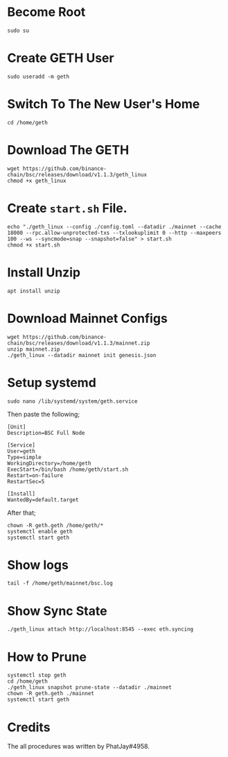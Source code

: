 # Become Root
```
sudo su
```

# Create GETH User
```
sudo useradd -m geth
```

# Switch To The New User's Home
```
cd /home/geth
```

# Download The GETH
```
wget https://github.com/binance-chain/bsc/releases/download/v1.1.3/geth_linux
chmod +x geth_linux
```

# Create `start.sh` File.
```
echo "./geth_linux --config ./config.toml --datadir ./mainnet --cache 18000 --rpc.allow-unprotected-txs --txlookuplimit 0 --http --maxpeers 100 --ws --syncmode=snap --snapshot=false" > start.sh
chmod +x start.sh
```

# Install Unzip
```
apt install unzip
```

# Download Mainnet Configs
```
wget https://github.com/binance-chain/bsc/releases/download/v1.1.3/mainnet.zip
unzip mainnet.zip
./geth_linux --datadir mainnet init genesis.json
```

# Setup systemd
```
sudo nano /lib/systemd/system/geth.service
```

Then paste the following;

```
[Unit]
Description=BSC Full Node

[Service]
User=geth
Type=simple
WorkingDirectory=/home/geth
ExecStart=/bin/bash /home/geth/start.sh
Restart=on-failure
RestartSec=5

[Install]
WantedBy=default.target
```

After that;

```
chown -R geth.geth /home/geth/*
systemctl enable geth
systemctl start geth
```

# Show logs
```
tail -f /home/geth/mainnet/bsc.log
```

# Show Sync State
```
./geth_linux attach http://localhost:8545 --exec eth.syncing
```

# How to Prune
```
systemctl stop geth 
cd /home/geth
./geth_linux snapshot prune-state --datadir ./mainnet
chown -R geth.geth ./mainnet
systemctl start geth
```

# Credits
The all procedures was written by PhatJay#4958.
